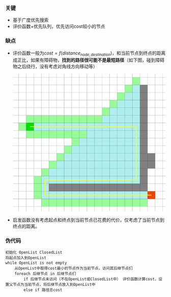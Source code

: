 ### 关键

- 基于广度优先搜索
- 评价函数+优先队列，优先访问cost较小的节点

### 缺点

- 评价函数一般为$cost=f(distance_{node, destination})$，和当前节点到终点的距离成正比，如果有障碍物，**找到的路径很可能不是最短路径**（如下图，碰到障碍物之后绕行，没有考虑对角线方向移动等）

    ![image-20200908214028192](assets/image-20200908214028192.png)

- 启发函数没有考虑起点和终点到当前节点已花费的代价，仅考虑了当前节点到终点的距离。

### 伪代码

```
初始化 OpenList ClosedList
将起点加入到OpenList
while OpenList is not empty
	从OpenList中取得cost最小的节点作为当前节点，访问其后继节点们
	foreach 后继节点 in 后继节点们
		if 后继节点未访问（不在OpenList或ClosedList中） 评价函数计算cost，设置父节点为当前节点，将后继节点放入到OpenList中
		else if 路径总cost
```

